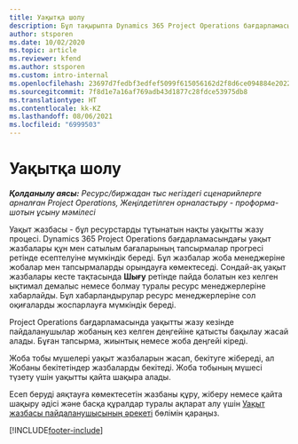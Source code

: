 ```yaml
---
title: Уақытқа шолу
description: Бұл тақырыпта Dynamics 365 Project Operations бағдарламасындағы уақыт функциясы туралы ақпарат берілген.
author: stsporen
ms.date: 10/02/2020
ms.topic: article
ms.reviewer: kfend
ms.author: stsporen
ms.custom: intro-internal
ms.openlocfilehash: 23697d7fedbf3edfef5099f615056162d2f8d6ce094884e20229123c17006311
ms.sourcegitcommit: 7f8d1e7a16af769adb43d1877c28fdce53975db8
ms.translationtype: HT
ms.contentlocale: kk-KZ
ms.lasthandoff: 08/06/2021
ms.locfileid: "6999503"
---
```

# <a name="time-overview"></a>Уақытқа шолу

_**Қолданылу аясы:** Ресурс/биржадан тыс негіздегі сценарийлерге арналған Project Operations, Жеңілдетілген орналастыру - проформа-шотын ұсыну мәмілесі_

Уақыт жазбасы - бұл ресурстарды тұтынатын нақты уақытты жазу процесі. Dynamics 365 Project Operations бағдарламасындағы уақыт жазбалары құн мен сатылым бағаларының тапсырмалар прогресі ретінде есептелуіне мүмкіндік береді. Бұл жазбалар жоба менеджеріне жобалар мен тапсырмаларды орындауға көмектеседі. Сондай-ақ уақыт жазбалары кесте тақтасында **Шығу** ретінде пайда болатын кез келген ықтимал демалыс немесе болмау туралы ресурс менеджерлеріне хабарлайды. Бұл хабарландырулар ресурс менеджерлеріне сол оқиғаларды жоспарлауға мүмкіндік береді.

Project Operations бағдарламасында уақытты жазу кезінде пайдаланушылар жобаның кез келген деңгейіне қатысты бақылау жасай алады. Бұған тапсырма, жиынтық немесе жоба деңгейі кіреді.

Жоба тобы мүшелері уақыт жазбаларын жасап, бекітуге жібереді, ал Жобаны бекітетіндер жазбаларды бекітеді. Жоба тобының мүшесі түзету үшін уақытты қайта шақыра алады.

Есеп беруді аяқтауға көмектесетін жазбаны құру, жіберу немесе қайта шақыру әдісі және басқа құралдар туралы ақпарат алу үшін [Уақыт жазбасы пайдаланушысының әрекеті](ui-behavior-time.md) бөлімін қараңыз.



[!INCLUDE[footer-include](../includes/footer-banner.md)]